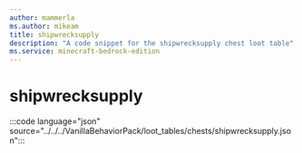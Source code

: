 ```yaml
---
author: mammerla
ms.author: mikeam
title: shipwrecksupply
description: "A code snippet for the shipwrecksupply chest loot table"
ms.service: minecraft-bedrock-edition
---
```


# shipwrecksupply

:::code language="json" source="../../../VanillaBehaviorPack/loot_tables/chests/shipwrecksupply.json":::
